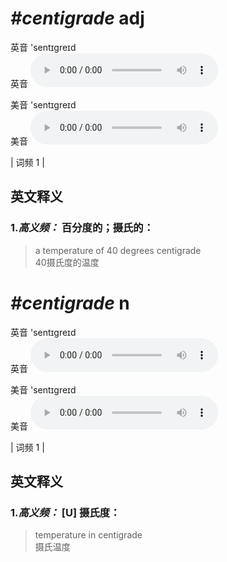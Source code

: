 # ***\#centigrade*** adj
英音 'sentɪɡreɪd  
英音
<audio src="./media/centigrade-B.aac" controls="controls"></audio>

美音 'sentɪɡreɪd  
美音
<audio src="./media/centigrade.aac" controls="controls"></audio>



| 词频 1 |  

英文释义
---
### 1.*高义频：* **百分度的；摄氏的：**  

 > a temperature of 40 degrees centigrade   
 > 40摄氏度的温度    


# ***\#centigrade*** n
英音 'sentɪɡreɪd  
英音
<audio src="./media/centigrade-B.aac" controls="controls"></audio>

美音 'sentɪɡreɪd  
美音
<audio src="./media/centigrade.aac" controls="controls"></audio>



| 词频 1 |  

英文释义
---
### 1.*高义频：* **[U] 摄氏度：**  

 > temperature in centigrade   
 > 摄氏温度    


